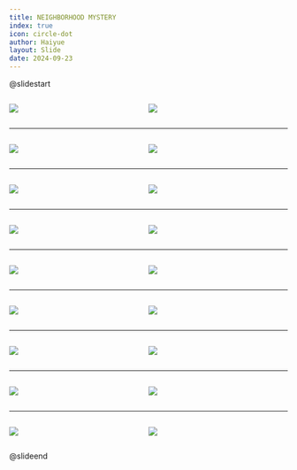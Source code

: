```yaml
---
title: NEIGHBORHOOD MYSTERY
index: true
icon: circle-dot
author: Haiyue
layout: Slide
date: 2024-09-23
---
```

 
@slidestart

<div style="display:flex">
<div style="flex:1">

![](https://raw.githubusercontent.com/yclord/reading/refs/heads/master/english/Level-R/NEIGHBORHOOD%20MYSTERY/001.webp)
</div>
<div style="flex:1">

![](https://raw.githubusercontent.com/yclord/reading/refs/heads/master/english/Level-R/NEIGHBORHOOD%20MYSTERY/002.webp)
</div>
</div>

---

<div style="display:flex">
<div style="flex:1">

![](https://raw.githubusercontent.com/yclord/reading/refs/heads/master/english/Level-R/NEIGHBORHOOD%20MYSTERY/003.webp)
</div>
<div style="flex:1">

![](https://raw.githubusercontent.com/yclord/reading/refs/heads/master/english/Level-R/NEIGHBORHOOD%20MYSTERY/004.webp)
</div>
</div>

---

<div style="display:flex">
<div style="flex:1">

![](https://raw.githubusercontent.com/yclord/reading/refs/heads/master/english/Level-R/NEIGHBORHOOD%20MYSTERY/005.webp)
</div>
<div style="flex:1">

![](https://raw.githubusercontent.com/yclord/reading/refs/heads/master/english/Level-R/NEIGHBORHOOD%20MYSTERY/006.webp)
</div>
</div>

---

<div style="display:flex">
<div style="flex:1">

![](https://raw.githubusercontent.com/yclord/reading/refs/heads/master/english/Level-R/NEIGHBORHOOD%20MYSTERY/007.webp)
</div>
<div style="flex:1">

![](https://raw.githubusercontent.com/yclord/reading/refs/heads/master/english/Level-R/NEIGHBORHOOD%20MYSTERY/008.webp)
</div>
</div>

---

<div style="display:flex">
<div style="flex:1">

![](https://raw.githubusercontent.com/yclord/reading/refs/heads/master/english/Level-R/NEIGHBORHOOD%20MYSTERY/009.webp)
</div>
<div style="flex:1">

![](https://raw.githubusercontent.com/yclord/reading/refs/heads/master/english/Level-R/NEIGHBORHOOD%20MYSTERY/010.webp)
</div>
</div>

---

<div style="display:flex">
<div style="flex:1">

![](https://raw.githubusercontent.com/yclord/reading/refs/heads/master/english/Level-R/NEIGHBORHOOD%20MYSTERY/011.webp)
</div>
<div style="flex:1">

![](https://raw.githubusercontent.com/yclord/reading/refs/heads/master/english/Level-R/NEIGHBORHOOD%20MYSTERY/012.webp)
</div>
</div>

---

<div style="display:flex">
<div style="flex:1">

![](https://raw.githubusercontent.com/yclord/reading/refs/heads/master/english/Level-R/NEIGHBORHOOD%20MYSTERY/013.webp)
</div>
<div style="flex:1">

![](https://raw.githubusercontent.com/yclord/reading/refs/heads/master/english/Level-R/NEIGHBORHOOD%20MYSTERY/014.webp)
</div>
</div>

---

<div style="display:flex">
<div style="flex:1">

![](https://raw.githubusercontent.com/yclord/reading/refs/heads/master/english/Level-R/NEIGHBORHOOD%20MYSTERY/015.webp)
</div>
<div style="flex:1">

![](https://raw.githubusercontent.com/yclord/reading/refs/heads/master/english/Level-R/NEIGHBORHOOD%20MYSTERY/016.webp)
</div>
</div>

---

<div style="display:flex">
<div style="flex:1">

![](https://raw.githubusercontent.com/yclord/reading/refs/heads/master/english/Level-R/NEIGHBORHOOD%20MYSTERY/017.webp)
</div>
<div style="flex:1">

![](https://raw.githubusercontent.com/yclord/reading/refs/heads/master/english/Level-R/NEIGHBORHOOD%20MYSTERY/018.webp)
</div>
</div>

@slideend